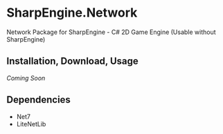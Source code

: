 # SharpEngine.Network

Network Package for SharpEngine - C# 2D Game Engine
(Usable without SharpEngine)

## Installation, Download, Usage

*Coming Soon*

## Dependencies

- Net7
- LiteNetLib
